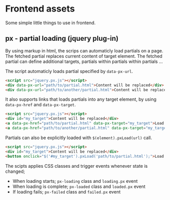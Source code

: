 # Frontend assets

Some simple little things to use in frontend.

## px - partial loading (jquery plug-in)

By using markup in html, the scrips can automaticly load partials on a page.
The fetched partial replaces current content of target element.
The fetched partial can define additional targets, partials within partials within partials …

The script automaticly loads partial specified by `data-px-url`.
```html
<script src="jquery.px.js"></script>
<div data-px-url="path/to/partial.html">Content will be replaced</div>
<div data-px-url="path/to/another/partial.html">Content will be replaced</div>
```

It also supports links that loads partials into any target element, by using `data-px-href` and `data-px-target`.
```html
<script src="jquery.px.js"></script>
<div id="my_target">Content will be replaced</div>
<a data-px-href="path/to/partial.html" data-px-target="my_target">Load partial into target</a>
<a data-px-href="path/to/another/partial.html" data-px-target="my_target">Load another partial into target</a>
```

Partials can also be explicitly loaded with `$(element).pxLoad(url)` call.
```html
<script src="jquery.px.js"></script>
<div id="my_target">Content will be replaced</div>
<button onclick="$('#my_target').pxLoad('path/to/partial.html');">Load partial into something</a>
```

The scipts applies CSS classes and trigger events whenever state is changed;
* When loading starts; `px-loading` class and `loading.px` event
* When loading is complete; `px-loaded` class and `loaded.px` event
* If loading fails; `px-failed` class and `failed.px` event